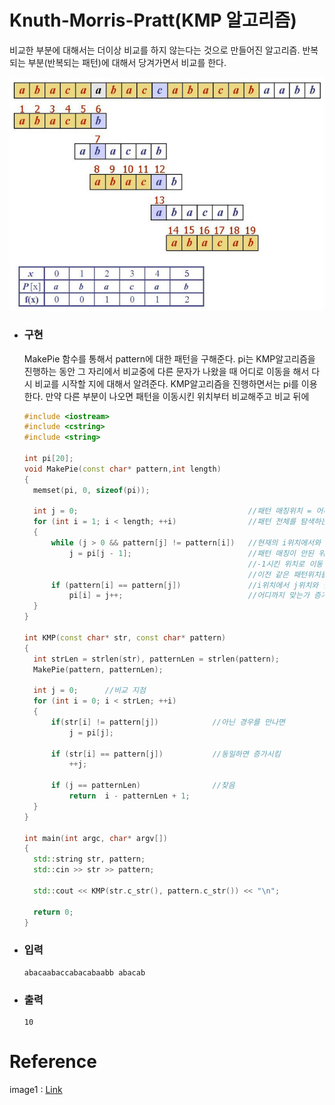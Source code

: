 # Knuth-Morris-Pratt(KMP 알고리즘)

비교한 부분에 대해서는 더이상 비교를 하지 않는다는 것으로 만들어진 알고리즘.  반복되는 부분(반복되는 패턴)에 대해서 당겨가면서 비교를 한다.

![kmp](image/kmp.jpg)





* ### 구현

  MakePie 함수를 통해서 pattern에 대한 패턴을 구해준다. pi는 KMP알고리즘을 진행하는 동안 그 자리에서 비교중에 다른 문자가 나왔을 때 어디로 이동을 해서 다시 비교를 시작할 지에 대해서 알려준다. KMP알고리즘을 진행하면서는 pi를 이용한다. 만약 다른 부분이 나오면 패턴을 이동시킨 위치부터 비교해주고 비교 뒤에 

  

  ```c++
  #include <iostream>
  #include <cstring>
  #include <string>
  
  int pi[20];
  void MakePie(const char* pattern,int length)
  {
  	memset(pi, 0, sizeof(pi));
  
  	int j = 0;										//패턴 매칭위치 = 어디까지 매치되었는가?
  	for (int i = 1; i < length; ++i)				//패턴 전체를 탐색하는동안
  	{
  		while (j > 0 && pattern[j] != pattern[i])	//현재의 i위치에서와 
  			j = pi[j - 1];							//패턴 매칭이 안된 위치 한칸 앞이므로 
  													//-1시킨 위치로 이동
  													//이전 같은 패턴위치를 찾는다.
  		if (pattern[i] == pattern[j])				//i위치에서 j위치와 같다는건 패턴이 같다는 것
  			pi[i] = j++;							//어디까지 맞는가 증가시킴
  	}
  }
  
  int KMP(const char* str, const char* pattern)
  {
  	int strLen = strlen(str), patternLen = strlen(pattern);
  	MakePie(pattern, patternLen);
  
  	int j = 0;		//비교 지점
  	for (int i = 0; i < strLen; ++i)
  	{
  		if(str[i] != pattern[j])            //아닌 경우를 만나면
  			j = pi[j];
  
  		if (str[i] == pattern[j])			//동일하면 증가시킴
  			++j;		
  		
  		if (j == patternLen)				//찾음
  			return  i - patternLen + 1;
  	}
  }
  
  int main(int argc, char* argv[])
  {
  	std::string str, pattern;
  	std::cin >> str >> pattern;
  
  	std::cout << KMP(str.c_str(), pattern.c_str()) << "\n";
  
  	return 0;
  }
  ```



* ### 입력

  ```
  abacaabaccabacabaabb abacab
  ```

  

* ### 출력

  ```
  10
  ```

  



# Reference

image1 : [Link](http://i-satyam.blogspot.com/2015/12/knuth-morris-pratt-algorithm.html)